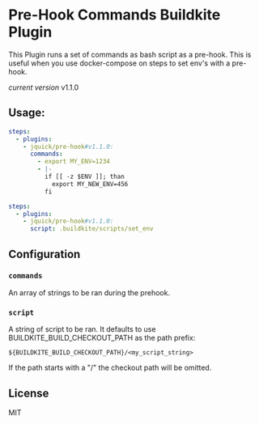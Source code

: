 # Pre-Hook Commands Buildkite Plugin

This Plugin runs a set of commands as bash script as a pre-hook. This is useful when you use docker-compose on steps to set env's with a pre-hook.

*current version* v1.1.0

## Usage:

```yml
steps:
  - plugins:
    - jquick/pre-hook#v1.1.0:
      commands:
        - export MY_ENV=1234
        - |-
          if [[ -z $ENV ]]; than
            export MY_NEW_ENV=456
          fi
```

```yml
steps:
  - plugins:
    - jquick/pre-hook#v1.1.0:
      script: .buildkite/scripts/set_env
```

## Configuration

### `commands`

An array of strings to be ran during the prehook.

### `script`

A string of script to be ran. It defaults to use BUILDKITE_BUILD_CHECKOUT_PATH as the path prefix:

```
${BUILDKITE_BUILD_CHECKOUT_PATH}/<my_script_string>
```

If the path starts with a "/" the checkout path will be omitted.

## License

MIT
